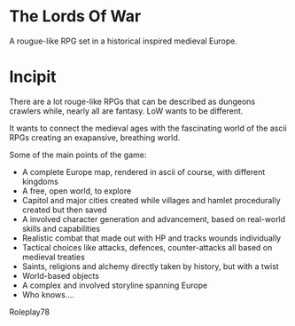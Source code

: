The Lords Of War
================

A rougue-like RPG set in a historical inspired medieval Europe.


Incipit
=======

There are a lot rouge-like RPGs that can be described as dungeons crawlers while, nearly all are fantasy.
LoW wants to be different.

It wants to connect the medieval ages with the fascinating world of the ascii RPGs creating an exapansive,
breathing world.

Some of the main points of the game:
* A complete Europe map, rendered in ascii of course, with different kingdoms
* A free, open world, to explore
* Capitol and major cities created while villages and hamlet procedurally created but then saved
* A involved character generation and advancement, based on real-world skills and capabilities
* Realistic combat that made out with HP and tracks wounds individually
* Tactical choices like attacks, defences, counter-attacks all based on medieval treaties
* Saints, religions and alchemy directly taken by history, but with a twist
* World-based objects
* A complex and involved storyline spanning Europe
* Who knows....


Roleplay78
